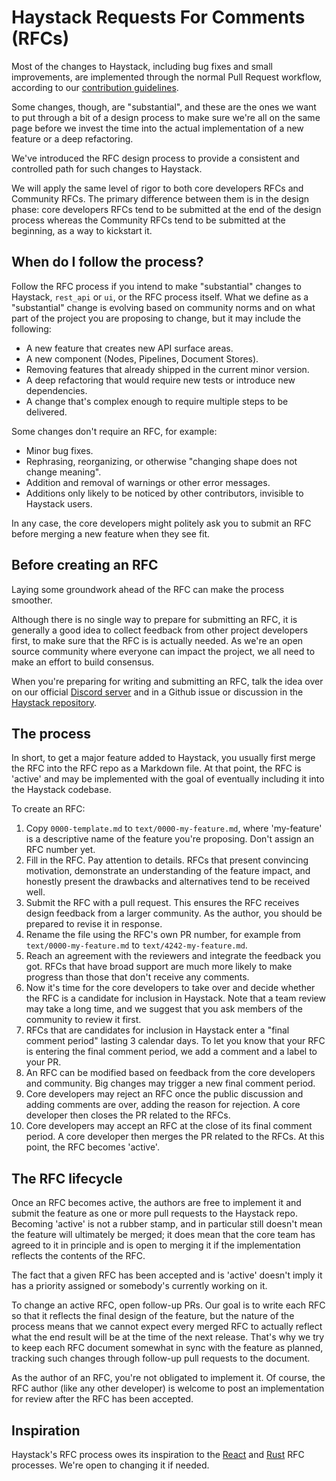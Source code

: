 # Haystack Requests For Comments (RFCs)

Most of the changes to Haystack, including bug fixes and small improvements,
are implemented through the normal Pull Request workflow, according to our
[contribution guidelines](../CONTRIBUTING.md).

Some changes, though, are "substantial", and these are the ones we want to put through a bit
of a design process to make sure we're all on the same page before we invest the time
into the actual implementation of a new feature or a deep refactoring.

We've introduced the RFC design process to provide a
consistent and controlled path for such changes to Haystack.

We will apply the same level of rigor to both core developers RFCs and
Community RFCs. The primary difference between them is in the design phase:
core developers RFCs tend to be submitted at the end of the design process
whereas the Community RFCs tend to be submitted at the beginning, as a way
to kickstart it.

## When do I follow the process?

Follow the RFC process if you intend to make "substantial" changes to
Haystack, `rest_api` or `ui`, or the RFC process itself. What we define as a
"substantial" change is evolving based on community norms and
on what part of the project you are proposing to change, but it may include the following:

- A new feature that creates new API surface areas.
- A new component (Nodes, Pipelines, Document Stores).
- Removing features that already shipped in the current minor version.
- A deep refactoring that would require new tests or introduce new dependencies.
- A change that's complex enough to require multiple steps to be delivered.

Some changes don't require an RFC, for example:

- Minor bug fixes.
- Rephrasing, reorganizing, or otherwise "changing shape does not change meaning".
- Addition and removal of warnings or other error messages.
- Additions only likely to be noticed by other contributors, invisible to Haystack users.

In any case, the core developers might politely ask you to submit an RFC before merging
a new feature when they see fit.

## Before creating an RFC

Laying some groundwork ahead of the RFC can make the process smoother.

Although there is no single way to prepare for submitting an RFC, it is generally a good idea
to collect feedback from other project developers first, to make sure that the RFC is
is actually needed. As we're an open source community where everyone can impact the project, we all need to make an effort to build consensus.

When you're preparing for writing and submitting an RFC, talk the idea over on our official
[Discord server](https://haystack.deepset.ai/community/join) and in a Github
issue or discussion in the [Haystack repository](https://github.com/deepset-ai/haystack).

## The process

In short, to get a major feature added to Haystack, you usually first merge the RFC into
the RFC repo as a Markdown file. At that point, the RFC is 'active' and may be implemented with
the goal of eventually including it into the Haystack codebase.

To create an RFC:

1. Copy `0000-template.md` to `text/0000-my-feature.md`, where 'my-feature' is a descriptive name of the feature you're proposing. Don't assign an RFC number yet.
2. Fill in the RFC. Pay attention to details. RFCs that present convincing motivation, demonstrate an understanding of the feature impact, and honestly present the drawbacks and alternatives tend to be received well.
3. Submit the RFC with a pull request. This ensures the RFC receives design feedback from a larger community. As the author, you should be prepared to revise it in response.
4. Rename the file using the RFC's own PR number, for example from `text/0000-my-feature.md` to `text/4242-my-feature.md`.
5. Reach an agreement with the reviewers and integrate the feedback you got. RFCs that have broad support are much more likely to make progress than those that don't receive any comments.
6. Now it's time for the core developers to take over and decide whether the RFC is a candidate for inclusion in Haystack. Note that a team review may take a long time, and we suggest that you ask members of the community to review it first.
7. RFCs that are candidates for inclusion in Haystack enter a "final comment period" lasting 3 calendar days. To let you know that your RFC is entering the final comment period, we add a comment and a label to your PR.
8. An RFC can be modified based on feedback from the core developers and community. Big changes may trigger a new final comment period.
9. Core developers may reject an RFC once the public discussion and adding comments are over, adding the reason for rejection. A core developer then closes the PR related to the RFCs.
10. Core developers may accept an RFC at the close of its final comment period. A core developer then merges the PR related to the RFCs. At this point, the RFC becomes 'active'.

## The RFC lifecycle

Once an RFC becomes active, the authors are free to implement it and submit the feature as one or more pull
requests to the Haystack repo. Becoming 'active' is not a rubber stamp, and in particular still doesn't
mean the feature will ultimately be merged; it does mean that the core team has agreed to it in
principle and is open to merging it if the implementation reflects the contents of the RFC.

The fact that a given RFC has been accepted and is 'active' doesn't imply it has a priority assigned or somebody's
currently working on it.

To change an active RFC, open follow-up PRs. Our goal is to write each RFC so that
it reflects the final design of the feature, but the nature of the process means that we cannot
expect every merged RFC to actually reflect what the end result will be at the time of the next release.
That's why we try to keep each RFC document somewhat in sync with the feature as planned, tracking such
changes through follow-up pull requests to the document.

As the author of an RFC, you're not obligated to implement it. Of course, the RFC author (like any other developer)
is welcome to post an implementation for review after the RFC has been accepted.

## Inspiration

Haystack's RFC process owes its inspiration to the [React](https://github.com/reactjs/rfcs) and
[Rust](https://github.com/rust-lang/rfcs) RFC processes. We're open to changing it if needed.
